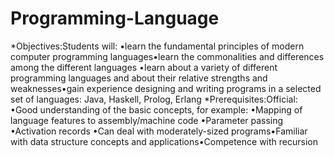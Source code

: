 # Programming-Language
*Objectives:Students will: •learn the fundamental principles of modern computer programming languages•learn the commonalities and differences among the different languages •learn about a variety of different programming languages and about their relative strengths and weaknesses•gain experience designing and writing programs in a selected set of languages: Java, Haskell, Prolog, Erlang
*Prerequisites:Official: 
•Good understanding of the basic concepts, for example:
•Mapping of language features to assembly/machine code
•Parameter passing
•Activation records
•Can deal with moderately-sized programs•Familiar with data structure concepts and applications•Competence with recursion
